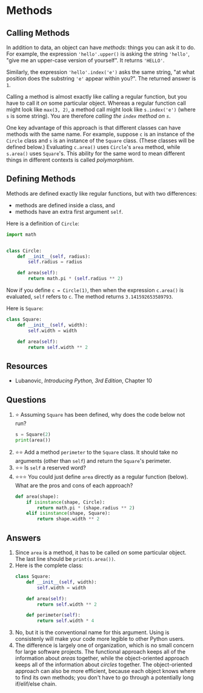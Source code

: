 # Methods
## Calling Methods
In addition to data, an object can have *methods*: things you can ask it to do. For example, the expression `'hello'.upper()` is asking the string `'hello'`, "give me an upper-case version of yourself". It returns
`'HELLO'`.

Similarly, the expression `'hello'.index('e')` asks the same string, "at what position does the substring `'e'` appear within you?". The returned answer is `1`.

Calling a method is almost exactly like calling a regular function, but you have to call it *on* some particular object. Whereas a regular function call might look like `max(3, 2)`, a method call might look like `s.index('e')` (where `s` is some string). You are therefore *calling the `index` method on `s`*.

One key advantage of this approach is that different classes can have methods with the same name. For example, suppose `c` is an instance of the `Circle` class and `s` is an instance of the `Square` class. (These classes will be defined below.) Evaluating `c.area()` uses `Circle`'s `area` method, while `s.area()` uses `Square`'s. This ability for the same word to mean different things in different contexts is called *polymorphism*.
## Defining Methods
Methods are defined exactly like regular functions, but with two differences:
- methods are defined inside a class, and
- methods have an extra first argument `self`.

Here is a definition of `Circle`:

```python
import math


class Circle:
    def __init__(self, radius):
        self.radius = radius

    def area(self):
        return math.pi * (self.radius ** 2)
```

Now if you define `c = Circle(1)`, then when the expression `c.area()` is evaluated, `self` refers to `c`. The method returns `3.141592653589793`.

Here is `Square`:

```python
class Square:
    def __init__(self, width):
        self.width = width

    def area(self):
        return self.width ** 2
```

## Resources
- Lubanovic, *Introducing Python, 3rd Edition*, Chapter 10

## Questions
1. :star: Assuming `Square` has been defined, why does the code below not run?
    ```python
    s = Square(2)
    print(area())
    ```
1. :star::star: Add a method `perimeter` to the `Square` class. It should take no arguments (other than `self`) and return the `Square`'s perimeter.
1. :star::star: Is `self` a reserved word?
1. :star::star::star: You could just define `area` directly as a regular function (below). What are the pros and cons of each approach?
   ```python
   def area(shape):
       if isinstance(shape, Circle):
           return math.pi * (shape.radius ** 2)
       elif isinstance(shape, Square):
           return shape.width ** 2
   ```
## Answers
1. Since `area` is a method, it has to be called *on* some particular object. The last line should be `print(s.area())`.
1. Here is the complete class:
    ```python
    class Square:
        def __init__(self, width):
            self.width = width

        def area(self):
            return self.width ** 2

        def perimeter(self):
            return self.width * 4
    ```
1. No, but it is the conventional name for this argument. Using is consistenly will make your code more legible to other Python users.
1. The difference is largely one of organization, which is no small concern for large software projects. The functional approach keeps all of the information about *areas* together, while the object-oriented approach keeps all of the information about *circles* together. The object-oriented approach can also be more efficient, because each object knows where to find its own methods; you don't have to go through a potentially long if/elif/else chain.
